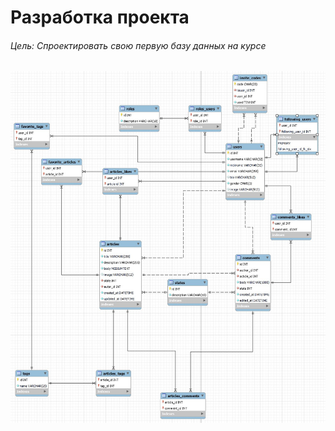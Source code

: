 # Разработка проекта

###### Цель: Спроектировать свою первую базу данных на курсе

![Модель](https://github.com/Stern-Ritter/Databases/blob/homework-1/Model.jpg?raw=true)